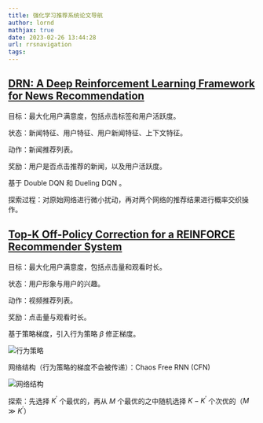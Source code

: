 ```yaml
---
title: 强化学习推荐系统论文导航
author: lornd
mathjax: true
date: 2023-02-26 13:44:28
url: rrsnavigation
tags:
---
```


## [DRN: A Deep Reinforcement Learning Framework for News Recommendation](https://lornd.top/drn.html)

目标：最大化用户满意度，包括点击标签和用户活跃度。

状态：新闻特征、用户特征、用户新闻特征、上下文特征。

动作：新闻推荐列表。

奖励：用户是否点击推荐的新闻，以及用户活跃度。

基于 Double DQN 和 Dueling DQN 。

探索过程：对原始网络进行微小扰动，再对两个网络的推荐结果进行概率交织操作。

## [Top-K Off-Policy Correction for a REINFORCE Recommender System](https://dl.acm.org/doi/abs/10.1145/3289600.3290999)

目标：最大化用户满意度，包括点击量和观看时长。

状态：用户形象与用户的兴趣。

动作：视频推荐列表。

奖励：点击量与观看时长。

基于策略梯度，引入行为策略 $\beta$ 修正梯度。

![行为策略](/images/rrs/behavior%20policy%20beta.png)

网络结构（行为策略的梯度不会被传递）：Chaos Free RNN (CFN)

![网络结构](/images/rrs/RNNnetwork.png)

探索：先选择 $K^{'}$ 个最优的，再从 $M$ 个最优的之中随机选择 $K-K^{'}$ 个次优的（$M \gg K^{'}$）
